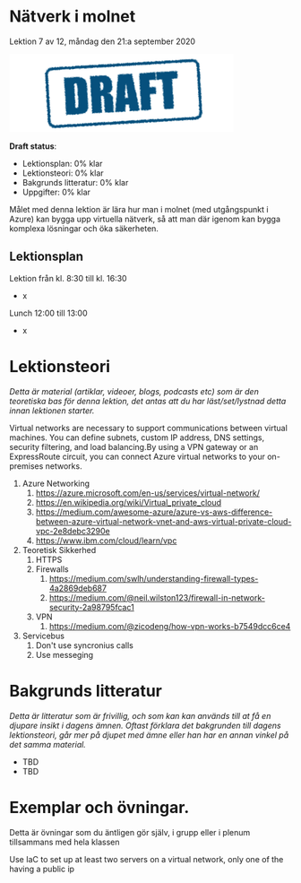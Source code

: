 # Nätverk i molnet

Lektion 7 av 12, måndag den 21:a september 2020

![Draft](/assets/images/draft.png)

**Draft status**:

* Lektionsplan: 0% klar
* Lektionsteori: 0% klar
* Bakgrunds litteratur: 0% klar
* Uppgifter: 0% klar

Målet med denna lektion är lära hur man i molnet (med utgångspunkt i Azure) kan bygga upp virtuella nätverk, så att man där igenom kan bygga komplexa lösningar och öka säkerheten.

## Lektionsplan
Lektion från kl. 8:30 till kl. 16:30

* x

Lunch 12:00 till 13:00

* x

# Lektionsteori
*Detta är material (artiklar, videoer, blogs, podcasts etc) som är den teoretiska bas för denna lektion, det antas att du har läst/set/lystnad detta innan lektionen starter.*

Virtual networks are necessary to support communications between virtual machines. You can define subnets, custom IP address, DNS settings, security filtering, and load balancing.By using a VPN gateway or an ExpressRoute circuit, you can connect Azure virtual networks to your on-premises networks.

1. Azure Networking
   1. https://azure.microsoft.com/en-us/services/virtual-network/
   2. https://en.wikipedia.org/wiki/Virtual_private_cloud
   3. https://medium.com/awesome-azure/azure-vs-aws-difference-between-azure-virtual-network-vnet-and-aws-virtual-private-cloud-vpc-2e8debc3290e
   4. https://www.ibm.com/cloud/learn/vpc
2. Teoretisk Sikkerhed
   1. HTTPS
   2. Firewalls
      1. https://medium.com/swlh/understanding-firewall-types-4a2869deb687
      2. https://medium.com/@neil.wilston123/firewall-in-network-security-2a98795fcac1
   3. VPN
      1. https://medium.com/@zicodeng/how-vpn-works-b7549dcc6ce4
3. Servicebus
   1. Don't use syncronius calls
   2. Use messeging

## 





# Bakgrunds litteratur

*Detta är litteratur som är frivillig, och som kan kan används till at få en djupare insikt i dagens ämnen. Oftast förklara det bakgrunden till dagens lektionsteori, går mer på djupet med ämne eller han har en annan vinkel på det samma material.*

* TBD
* TBD

# Exemplar och övningar. 

Detta är övningar som du äntligen gör själv, i grupp eller i plenum tillsammans med hela klassen

Use IaC to set up at least two servers on a virtual network, only one of the having a public ip